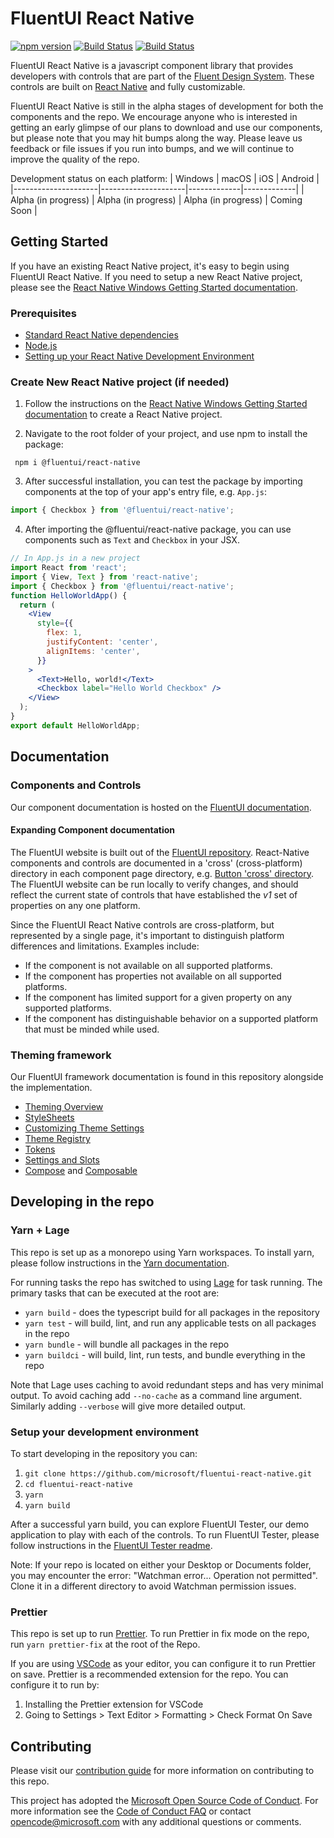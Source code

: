 # FluentUI React Native

[![npm version](https://badge.fury.io/js/%40fluentui%2Freact-native.svg)](https://badge.fury.io/js/%40fluentui%2Freact-native) [![Build Status](https://dev.azure.com/ms/ui-fabric-react-native/_apis/build/status/PR?branchName=main)](https://dev.azure.com/ms/ui-fabric-react-native/_build/latest?definitionId=226&branchName=main) [![Build Status](https://dev.azure.com/ms/ui-fabric-react-native/_apis/build/status/Publish?branchName=main)](https://dev.azure.com/ms/ui-fabric-react-native/_build/latest?definitionId=229&branchName=main)

FluentUI React Native is a javascript component library that provides developers with controls that are part of the [Fluent Design System](https://www.microsoft.com/design/fluent/). These controls are built on [React Native](https://reactnative.dev/) and fully customizable.

FluentUI React Native is still in the alpha stages of development for both the components and the repo. We encourage anyone who is interested in getting an early glimpse of our plans to download and use our components, but please note that you may hit bumps along the way. Please leave us feedback or file issues if you run into bumps, and we will continue to improve the quality of the repo.

Development status on each platform:
| Windows | macOS | iOS | Android |
|---------------------|---------------------|-------------|-------------|
| Alpha (in progress) | Alpha (in progress) | Alpha (in progress) | Coming Soon |

## Getting Started

If you have an existing React Native project, it's easy to begin using FluentUI React Native. If you need to setup a new React Native project, please see the [React Native Windows Getting Started documentation](https://microsoft.github.io/react-native-windows/docs/getting-started).

### Prerequisites

- [Standard React Native dependencies](https://microsoft.github.io/react-native-windows/docs/rnw-dependencies#manual-setup)
- [Node.js](https://nodejs.org/en/download/)
- [Setting up your React Native Development Environment](https://reactnative.dev/docs/environment-setup)

### Create New React Native project (if needed)

1. Follow the instructions on the [React Native Windows Getting Started documentation](https://microsoft.github.io/react-native-windows/docs/getting-started) to create a React Native project.

2. Navigate to the root folder of your project, and use npm to install the package:

```
 npm i @fluentui/react-native
```

3. After successful installation, you can test the package by importing components at the top of your app's entry file, e.g. `App.js`:

```jsx
import { Checkbox } from '@fluentui/react-native';
```

4. After importing the @fluentui/react-native package, you can use components such as `Text` and `Checkbox` in your JSX.

```jsx
// In App.js in a new project
import React from 'react';
import { View, Text } from 'react-native';
import { Checkbox } from '@fluentui/react-native';
function HelloWorldApp() {
  return (
    <View
      style={{
        flex: 1,
        justifyContent: 'center',
        alignItems: 'center',
      }}
    >
      <Text>Hello, world!</Text>
      <Checkbox label="Hello World Checkbox" />
    </View>
  );
}
export default HelloWorldApp;
```

## Documentation

### Components and Controls

Our component documentation is hosted on the [FluentUI documentation](https://developer.microsoft.com/fluentui).

#### Expanding Component documentation

The FluentUI website is built out of the [FluentUI repository](https://github.com/microsoft/fluentui/tree/master/apps/public-docsite). React-Native components and controls are documented in a 'cross' (cross-platform) directory in each component page directory, e.g. [Button 'cross' directory](https://github.com/microsoft/fluentui/tree/master/apps/public-docsite/src/pages/Controls/ButtonPage/docs/cross). The FluentUI website can be run locally to verify changes, and should reflect the current state of controls that have established the _v1_ set of properties on any one platform.

Since the FluentUI React Native controls are cross-platform, but represented by a single page, it's important to distinguish platform differences and limitations. Examples include:

- If the component is not available on all supported platforms.
- If the component has properties not available on all supported platforms.
- If the component has limited support for a given property on any supported platforms.
- If the component has distinguishable behavior on a supported platform that must be minded while used.

### Theming framework

Our FluentUI framework documentation is found in this repository alongside the implementation.

- [Theming Overview](./packages/deprecated/theming-react-native/README.md)
- [StyleSheets](./packages/framework/themed-stylesheet/README.md)
- [Customizing Theme Settings](./packages/deprecated/themed-settings/README.md)
- [Theme Registry](./packages/deprecated/theme-registry/README.md)
- [Tokens](./packages/deprecated/foundation-tokens/README.md)
- [Settings and Slots](./packages/deprecated/foundation-settings/README.md)
- [Compose](./packages/deprecated/foundation-compose/README.md) and [Composable](./packages/deprecated/foundation-composable/README.md)

## Developing in the repo

### Yarn + Lage

This repo is set up as a monorepo using Yarn workspaces. To install yarn, please follow instructions in the [Yarn documentation](https://classic.yarnpkg.com/en/docs/install/).

For running tasks the repo has switched to using [Lage](https://github.com/microsoft/lage) for task running. The primary tasks that can be executed at the root are:

- `yarn build` - does the typescript build for all packages in the repository
- `yarn test` - will build, lint, and run any applicable tests on all packages in the repo
- `yarn bundle` - will bundle all packages in the repo
- `yarn buildci` - will build, lint, run tests, and bundle everything in the repo

Note that Lage uses caching to avoid redundant steps and has very minimal output. To avoid caching add `--no-cache` as a command line argument. Similarly adding `--verbose` will give more detailed output.

### Setup your development environment

To start developing in the repository you can:

1. `git clone https://github.com/microsoft/fluentui-react-native.git`
1. `cd fluentui-react-native`
1. `yarn`
1. `yarn build`

After a successful yarn build, you can explore FluentUI Tester, our demo application to play with each of the controls. To run FluentUI Tester, please follow instructions in the [FluentUI Tester readme](./apps/fluent-tester/README.md).

Note: If your repo is located on either your Desktop or Documents folder, you may encounter the error: "Watchman error... Operation not permitted". Clone it in a different directory to avoid Watchman permission issues.

### Prettier

This repo is set up to run [Prettier](https://prettier.io/). To run Prettier in fix mode on the repo, run `yarn prettier-fix` at the root of the Repo.

If you are using [VSCode](https://code.visualstudio.com/) as your editor, you can configure it to run Prettier on save. Prettier is a recommended extension for the repo. You can configure it to run by:

1. Installing the Prettier extension for VSCode
2. Going to Settings > Text Editor > Formatting > Check Format On Save

## Contributing

Please visit our [contribution guide](./CONTRIBUTING.md) for more information on contributing to this repo.

This project has adopted the [Microsoft Open Source Code of Conduct](https://opensource.microsoft.com/codeofconduct/).
For more information see the [Code of Conduct FAQ](https://opensource.microsoft.com/codeofconduct/faq/) or
contact [opencode@microsoft.com](mailto:opencode@microsoft.com) with any additional questions or comments.
